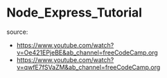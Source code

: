 # Node_Express_Tutorial

source: 
- https://www.youtube.com/watch?v=Oe421EPjeBE&ab_channel=freeCodeCamp.org
- https://www.youtube.com/watch?v=qwfE7fSVaZM&ab_channel=freeCodeCamp.org
